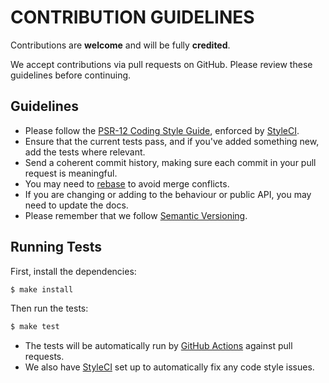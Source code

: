 # CONTRIBUTION GUIDELINES

Contributions are **welcome** and will be fully **credited**.

We accept contributions via pull requests on GitHub. Please review these guidelines before continuing.

## Guidelines

* Please follow the [PSR-12 Coding Style Guide](https://www.php-fig.org/psr/psr-12/), enforced by [StyleCI](https://styleci.io/).
* Ensure that the current tests pass, and if you've added something new, add the tests where relevant.
* Send a coherent commit history, making sure each commit in your pull request is meaningful.
* You may need to [rebase](https://git-scm.com/book/en/v2/Git-Branching-Rebasing) to avoid merge conflicts.
* If you are changing or adding to the behaviour or public API, you may need to update the docs.
* Please remember that we follow [Semantic Versioning](https://semver.org/).

## Running Tests

First, install the dependencies:

```bash
$ make install
```

Then run the tests:

```bash
$ make test
```

* The tests will be automatically run by [GitHub Actions](https://github.com/features/actions) against pull requests.
* We also have [StyleCI](https://styleci.io/) set up to automatically fix any code style issues.
